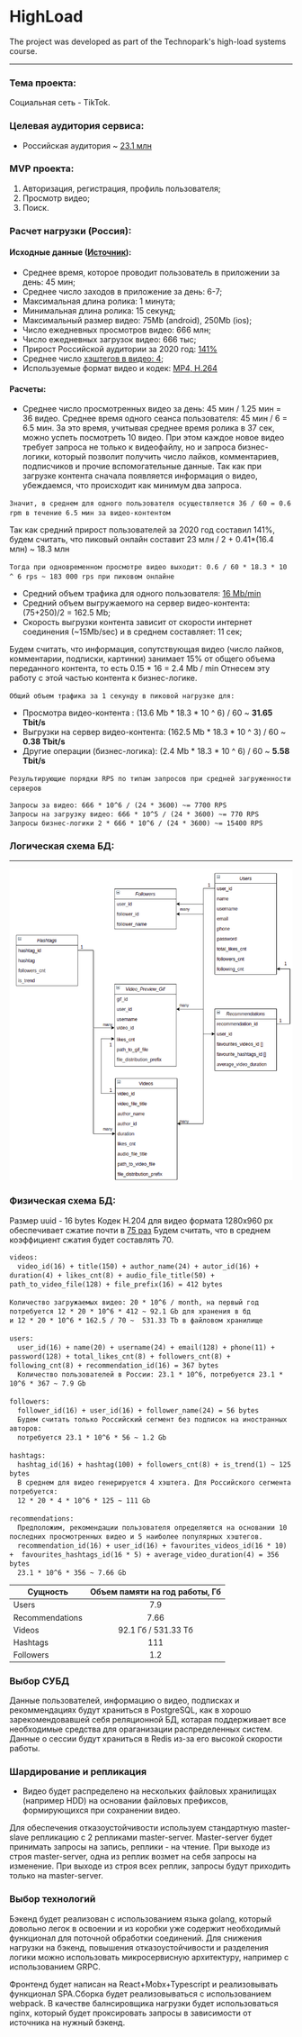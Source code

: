 # HighLoad

The project was developed as part of the Technopark's high-load systems course.

---

### Тема проекта:

Социальная сеть - TikTok.

### Целевая аудитория сервиса:

- Российская аудитория ~ [23.1 млн](https://www.businessofapps.com/data/tik-tok-statistics/#5)

### MVP проекта:

1. Авторизация, регистрация, профиль пользователя;
2. Просмотр видео;
3. Поиск.

### Расчет нагрузки (Россия):

#### Исходные данные ([Источник](https://news.cpa.ru/tiktok-showed-audience-statistics/)):

- Среднее время, которое проводит пользователь в приложении за день: 45 мин;
- Среднее число заходов в приложение за день: 6-7;
- Максимальная длина ролика: 1 минута;
- Минимальная длина ролика: 15 секунд;
- Максимальный размер видео: 75Mb (android), 250Mb (ios);
- Число ежедневных просмотров видео: 666 млн;
- Число ежедневных загрузок видео: 666 тыс;
- Прирост Российской аудитории за 2020 год: [141%](https://www.businessofapps.com/data/tik-tok-statistics/#5)
- Среднее число [хэштегов в видео: 4](https://rusability.ru/articles/Heshtegi-dlya-Tik-Tok-kak-podobrat,-ispolzovat-i-prodvigatsya-bistree-konkurentov/5fd296ad2dda593c3483efc4);
- Используемые формат видео и кодек: [MP4, H.264](https://vtiktok.ru/harakteristiki-video-dlya-tik-tok/)
#### Расчеты:

- Среднее число просмотренных видео за день: 45 мин / 1.25 мин = 36 видео. Среднее время одного сеанса пользователя: 45 мин
/ 6 = 6.5 мин. За это время, учитывая среднее время ролика в 37 сек, можно успеть посмотреть 10 видео. При этом каждое
новое видео требует запроса не только к видеофайлу, но и запроса бизнес-логики, который позволит получить число лайков,
комментариев, подписчиков и прочие вспомогательные данные. Так как при загрузке контента сначала появляется информация о
видео, убеждаемся, что происходит как минимум два запроса.

`Значит, в среднем для одного пользователя осуществляется 36 / 60 = 0.6 rpm в течение 6.5 мин за видео-контентом`

Так как средний прирост пользователей за 2020 год составил 141%, будем считать, что пиковый онлайн составит 23 млн / 2 +
0.41*(16.4 млн) ~ 18.3 млн

`Тогда при одновременном просмотре видео выходит: 0.6 / 60 * 18.3 * 10 ^ 6 rps ~ 183 000 rps при пиковом онлайне`

- Средний объем трафика для одного
  пользователя: [16 Mb/min](https://www.quora.com/What-uses-more-data-watching-YouTube-videos-for-an-hour-or-TikTok-videos-for-an-hour)
- Средний объем выгружаемого на сервер видео-контента: (75+250)/2 = 162.5 Mb;
- Скорость выгрузки контента зависит от скорости интернет соединения (~15Mb/sec) и в среднем составляет: 11 сек; 
  
Будем считать, что информация, сопутствующая видео (число лайков, комментарии, подписки, картинки) занимает
15% от общего объема переданного контента, то есть 0.15 * 16 = 2.4 Mb / min
Отнесем эту работу с этой частью контента к бизнес-логике.

`Общий объем трафика за 1 секунду в пиковой нагрузке для:`

- Просмотра видео-контента : (13.6 Mb * 18.3 * 10 ^ 6) / 60  ~ **31.65 Tbit/s**
- Выгрузки на сервер видео-контента: (162.5 Mb * 18.3 * 10 ^ 3) / 60  ~ **0.38 Tbit/s** 
- Другие операции (бизнес-логика): (2.4 Mb * 18.3 * 10 ^ 6) / 60 ~ **5.58 Tbit/s**

`Результирующие порядки RPS по типам запросов при средней загруженности серверов`

    Запросы за видео: 666 * 10^6 / (24 * 3600) ~= 7700 RPS
    Запросы на загрузку видео: 666 * 10^5 / (24 * 3600) ~= 770 RPS
    Запросы бизнес-логики 2 * 666 * 10^6 / (24 * 3600) ~= 15400 RPS

### Логическая схема БД:

---
![Иллюстрация к проекту](https://raw.githubusercontent.com/H-b-IO-T-O-H/HighLoad/main/subd_sheme/subd_logic.png)

### Физическая схема БД:

Размер uuid - 16 bytes
Кодек H.204 для видео формата 1280x960 px обеспечивает сжатие почти в [75 раз](https://samara.spycams.ru/sovet/raschjot-arhiva-sistemy-videonabljudenija)
Будем считать, что в среднем коэффициент сжатия будет составлять 70.

    videos:
      video_id(16) + title(150) + author_name(24) + autor_id(16) + duration(4) + likes_cnt(8) + audio_file_title(50) + path_to_video_file(128) + file_prefix(16) = 412 bytes
      
    Количество загружаемых видео: 20 * 10^6 / month, на первый год потребуется 12 * 20 * 10^6 * 412 ~ 92.1 Gb для хранения в бд 
    и 12 * 20 * 10^6 * 162.5 / 70 ~  531.33 Tb в файловом хранилище
    
    users:
      user_id(16) + name(20) + username(24) + email(128) + phone(11) + password(128) + total_likes_cnt(8) + followers_cnt(8) + following_cnt(8) + recommendation_id(16) = 367 bytes
      Количество пользователей в России: 23.1 * 10^6, потребуется 23.1 * 10^6 * 367 ~ 7.9 Gb
    
    followers:
      follower_id(16) + user_id(16) + follower_name(24) = 56 bytes
      Будем считать только Российский сегмент без подписок на иностранных авторов: 
      потребуется 23.1 * 10^6 * 56 ~ 1.2 Gb
    
    hashtags:
      hashtag_id(16) + hashtag(100) + followers_cnt(8) + is_trend(1) ~ 125 bytes
      В среднем для видео генерируется 4 хэштега. Для Российского сегмента потребуется:
      12 * 20 * 4 * 10^6 * 125 ~ 111 Gb

    recommendations:
      Предположим, рекомендации пользователя определяются на основании 10 последних просмотренных видео и 5 наиболее популярных хэштегов.
      recommendation_id(16) + user_id(16) + favourites_videos_id(16 * 10) +  favourites_hashtags_id(16 * 5) + average_video_duration(4) = 356 bytes
      23.1 * 10^6 * 356 ~ 7.66 Gb

|Сущность|Объем памяти на год работы, Гб|
| -------------  | :-------------:  |
|Users|7.9|
|Recommendations|7.66|
|Videos|92.1 Гб / 531.33 Tб|
|Hashtags|111|
|Followers|1.2|

### Выбор СУБД

Данные пользователей, информацию о видео, подписках и рекоммендациях будут храниться в PostgreSQL, как в хорошо
зарекомендовавшей себя реляционной БД, котарая поддерживает все необходимые средства для ораганизации распределенных
систем. Данные о сессии будут храниться в Redis из-за его высокой скорости работы.

### Шардирование и репликация

- Видео будет распределено на нескольких файловых хранилищах (например HDD) на основании файловых префиксов, формирующихся при сохранении видео.

Для обеспечения отказоустойчивости используем стандартную master-slave репликацию с 2 репликами master-server.
Master-server будет принимать запросы на запись, реплики - на чтение. При выходе из строя master-server, одна из реплик
возмет на себя запросы на изменение. При выходе из строя всех реплик, запросы будут приходить только на master-server.

### Выбор технологий

Бэкенд будет реализован с использованием языка golang, который довольно легок в освоении и из коробки уже содержит
необходимый функционал для поточной обработки соединений. Для снижения нагрузки на бэкенд, повышения отказоустойчивости и 
разделения логики можно использовать микросервисную архитектуру, например с использованием GRPC.

Фронтенд будет написан на React+Mobx+Typescript и реализовывать функционал SPA.Сборка будет реализовываться с использованием
webpack. В качестве балнсировщика нагрузки будет использоваться nginx, который будет проксировать запросы в зависимости от источника
на нужный бэкенд.
